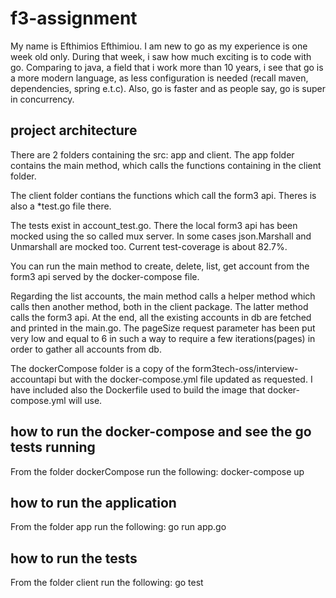 # f3-assignment
My name is Efthimios Efthimiou. I am new to go as my experience is one week old only. During that week, i saw how much exciting is to code with go. 
Comparing to java, a field that i work more than 10 years, i see that go is a more modern language, as less configuration is needed (recall maven, dependencies, spring e.t.c).
Also, go is faster and as people say, go is super in concurrency.

## project architecture
There are 2 folders containing the src: app and client. The app folder contains the main method, which calls the functions containing in the client folder.

The client folder contians the functions which call the form3 api. Theres is also a *test.go file there.

The tests exist in account_test.go. There the local form3 api has been mocked using the so called mux server.
In some cases json.Marshall and Unmarshall are mocked too. Current test-coverage is about 82.7%.

You can run the main method to create, delete, list, get account from the form3 api served by the docker-compose file. 

Regarding the list accounts, the main method calls a helper method which calls then another method, both in the client package. The latter method calls the form3 api. At the end, all the existing accounts in db are fetched and printed in the main.go. The pageSize request parameter has been put very low and equal to 6 in such a way to require a few iterations(pages) in order to gather all accounts from db.

The dockerCompose folder is a copy of the form3tech-oss/interview-accountapi but with the docker-compose.yml file updated as requested.
I have included also the Dockerfile used to build the image that docker-compose.yml will use.

## how to run the docker-compose and see the go tests running
From the folder dockerCompose run the following: docker-compose up

## how to run the application
From the folder app run the following: go run app.go

## how to run the tests
From the folder client run the following: go test
